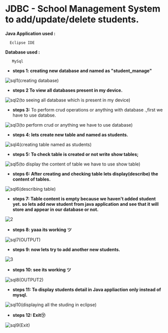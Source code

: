 # JDBC - School Management System to add/update/delete students.

**Java Application used :**
    
      Eclipse IDE
      
**Database used :**   

       MySql

- **steps 1: creating new database and named as "student_manage"**

![sql1(creating database)](https://user-images.githubusercontent.com/101108540/177479283-d6958b90-6156-4614-984c-93659dc4eeb2.jpg)


- **steps 2 To view all databases present in my device.**

![sql2(to seeing all database which is present in my device)](https://user-images.githubusercontent.com/101108540/177496541-17baf3f1-4c85-443e-8fd7-ea17c7a510bb.jpg)

- **steps 3:** To perform crud operations or anything with database .,first we have to use databse.

![sql3(to perform crud or anything we have to use database)](https://user-images.githubusercontent.com/101108540/177479822-9dd4ac00-8b82-483b-8926-854e16062de2.jpg)

- **steps 4: lets create new table and named as students.**

![sql4(creating table named as students)](https://user-images.githubusercontent.com/101108540/177479919-692c9589-d29a-4612-9eb8-c12084a6f4e3.jpg)

- **steps 5: To check table is created or not write show tables;**

![sql5(to display the content of table we have to use show table)](https://user-images.githubusercontent.com/101108540/177497035-49d7108a-878e-4927-8187-325439d0406e.jpg)

- **steps 6: After creating and checking table lets display(describe) the content of tables.**

![sql6(describing table)](https://user-images.githubusercontent.com/101108540/177497387-2f5cf78f-cd30-4962-890c-295dfcc7a1ea.jpg)

- **steps 7: Table content is empty because we haven't added student yet. so lets add new student from java application and see that it will store and appear in our database or not.**

![2](https://user-images.githubusercontent.com/101108540/177504321-c04e6166-9983-46b0-ad93-3aa35a175842.jpg)

- **steps 8: yaaa its working ツ**

![sql7(OUTPUT)](https://user-images.githubusercontent.com/101108540/177498837-a08a19ee-4f70-45d6-a4e8-c86c7ae1ddd3.jpg)

- **steps 9: now lets try to add another new students.**

![3](https://user-images.githubusercontent.com/101108540/177503384-2025597d-6197-4eb0-9af4-235cb3575f25.jpg)

- **steps 10: see its working ツ**

![sql8(OUTPUT2)](https://user-images.githubusercontent.com/101108540/177503557-43bd8197-372a-4040-837b-883b883544a6.jpg)

- **steps 11: To display students detail in Java appliaction only instead of mysql.**

![sql10(displaying all the studing in eclipse)](https://user-images.githubusercontent.com/101108540/177504576-70e21278-08fc-4655-a2d0-aa022325f7a9.jpg)

- **steps 12: Exit㋡**

![sql9(Exit)](https://user-images.githubusercontent.com/101108540/177504667-dd48cca3-385f-45c1-b6fe-50e83312abca.jpg)

